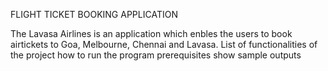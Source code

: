 FLIGHT TICKET BOOKING APPLICATION

The Lavasa Airlines is an application which enbles the users to book airtickets to Goa, Melbourne, Chennai and Lavasa. 
List of functionalities of the project
how to run the program
prerequisites 
show sample outputs

